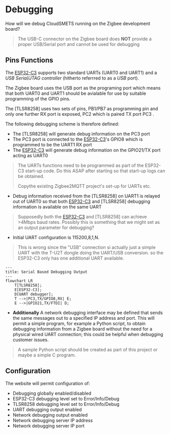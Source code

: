 # Debugging
How will we debug CloudSMETS running on the Zigbee development board?

> The USB-C connector on the Zigbee board does **NOT** provide a proper USB/Serial port and cannot be used for debugging

## Pins Functions
The [ESP32-C3] supports two standard UARTs (UART0 and UART1) and a _USB Serial/JTAG controller_ (hitherto referrred to as a _USB_ port).

The Zigbee board uses the USB port as the programing port which means that both UART0 and UART1 should be avialable for use by suitable programming of the GPIO pins.

The [TLSR8258] uses two sets of pins, PB1/PB7 as programming pin and only one further RX port is exposed, PC2 which is paired TX port PC3 .

The following debugging scheme is therefore defined:

- The [TLSR8258] will generate debug information on the PC3 port
- The PC3 port is connected to the [ESP32-C3]'s GPIO8 which is programmed to be the UART1 RX port
- The [ESP32-C3] will generate debug information on the GPIO21/TX port acting as UART0

> The UARTs functions need to be programmed as part of the ESP32-C3 start-up code.  Do this ASAP after starting so that start-up logs can be obtained.
>
> Copythe existing Zigbee2MQTT project's set-up for UARTs etc.

- Debug information received from the [TLSR8258] on UART1 is relayed out of UART0 so that both [ESP32-C3] and [TLSR8258] debugging information is available on the same UART

> Supposedly both the [ESP32-C3] and [TLSR8258] can achieve >4Mbps baud rates.  Possibly this is something that we might set as an output parameter for debugging?

- Initial UART configuration is 115200,8,1,N.

> This is wrong since the "USB" connection si actually just a simple UART with the T-U2T dongle doing the UART/USB conversion.  so the ESP32-C3 only has one additional UART available.

~~~mermaid
---
title: Serial Based Debugging Output
---
flowchart LR
    T[TLSR8258];
    E[ESP32-C3];
    D[UART debugger];
    T -->|PC3,TX/GPIO8,RX| E;
    E -->|GPIO21,TX/FTDI| D;
~~~

- **Additionally** A network debugging interface may be defined that sends the same messages out to a specified IP address and port.  This will permit a simple program, for example a Python script, to obtain debugging information from a Zigbee board without the need for a physical wired UART connection; this could be helpful when debugging customer issues.

> A sample Python script should be created as part of this project or maybe a simple C program.

## Configuration
The website will permit configuration of:
- Debugging globally enabled/disabled
- ESP32-C3 debugging level set to Error/Info/Debug
- TLSR8258 debugging level set to Error/Info/Debug
- UART debugging output enabled
- Network debugging output enabled
- Network debugging server IP address
- Network debugging server IP port

[ESP32-C3]: https://www.espressif.com/sites/default/files/documentation/esp32-c3_datasheet_en.pdf